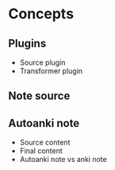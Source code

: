# Concepts

## Plugins

- Source plugin
- Transformer plugin

## Note source

## Autoanki note

- Source content
- Final content
- Autoanki note vs anki note
